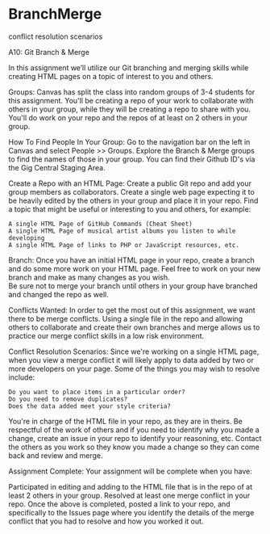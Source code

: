 # BranchMerge
conflict resolution scenarios

 A10: Git Branch & Merge

In this assignment we’ll utilize our Git branching and merging skills while creating HTML pages on a topic of interest to you and others.  

Groups: Canvas has split the class into random groups of 3-4 students for this assignment.  You'll be creating a repo of your work to collaborate with others in your group, while they will be creating a repo to share with you.  You'll do work on your repo and the repos of at least on 2 others in your group.

How To Find People In Your Group: Go to the navigation bar on the left in Canvas and select People >> Groups.  Explore the Branch & Merge groups to find the names of those in your group.  You can find their Github ID's via the Gig Central Staging Area.

Create a Repo with an HTML Page: Create a public Git repo and add your group members as collaborators.  Create a single web page expecting it to be heavily edited by the others in your group and place it in your repo.  Find a topic that might be useful or interesting to you and others, for example:

    A single HTML Page of GitHub Commands (Cheat Sheet)
    A single HTML Page of musical artist albums you listen to while developing
    A single HTML Page of links to PHP or JavaScript resources, etc.

Branch: Once you have an initial HTML page in your repo, create a branch and do some more work on your HTML page.  Feel free to work on your new branch and make as many changes as you wish.  
Be sure not to merge your branch until others in your group have branched and changed the repo as well. 

Conflicts Wanted: In order to get the most out of this assignment, we want there to be merge conflicts.  Using a single file in the repo and allowing others to collaborate and create their own branches and merge allows us to practice our merge conflict skills in a low risk environment.

Conflict Resolution Scenarios: Since we're working on a single HTML page, when you view a merge conflict it will likely apply to data added by two or more developers on your page.  Some of the things you may wish to resolve include:

    Do you want to place items in a particular order?
    Do you need to remove duplicates?  
    Does the data added meet your style criteria?

You're in charge of the HTML file in your repo, as they are in theirs.  Be respectful of the work of others and if you need to identify why you made a change, create an issue in your repo to identify your reasoning, etc.  Contact the others as you work so they know you made a change so they can come back and review and merge.

Assignment Complete: Your assignment will be complete when you have:

Participated in editing and adding to the HTML file that is in the repo of at least 2 others in your group.
Resolved at least one merge conflict in your repo.
Once the above is completed, posted a link to your repo, and specifically to the Issues page where you identify the details of the merge conflict that you had to resolve and how you worked it out. 

